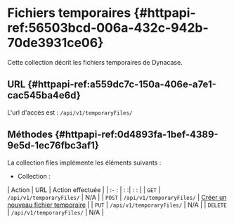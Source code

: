 # Fichiers temporaires {#httpapi-ref:56503bcd-006a-432c-942b-70de3931ce06}

Cette collection décrit les fichiers temporaires de Dynacase. 

## URL {#httpapi-ref:a559dc7c-150a-406e-a7e1-cac545ba4e6d}

L'url d'accès est : `/api/v1/temporaryFiles/`

## Méthodes {#httpapi-ref:0d4893fa-1bef-4389-9e5d-1ec76fbc3af1}

La collection files implémente les éléments suivants :

* Collection :

| Action   | URL                               | Action effectuée                                   |
| :-     : | :                                :| :                                                : |
| `GET`    | `/api/v1/temporaryFiles/`         | N/A                                                |
| `POST`   | `/api/v1/temporaryFiles/`         | [Créer un nouveau fichier temporaire][create_file] |
| `PUT`    | `/api/v1/temporaryFiles/`         | N/A                                                |
| `DELETE` | `/api/v1/temporaryFiles/`         | N/A                                                |



<!-- links -->
[create_file]: #httpapi-ref:5797255d-128d-4aa4-9c11-2c8195cca63d
